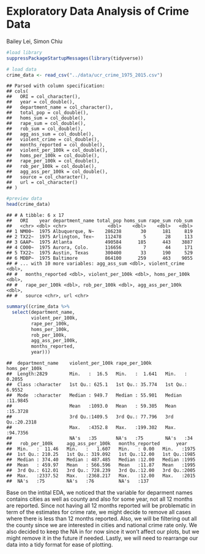 Exploratory Data Analysis of Crime Data
================
Bailey Lei, Simon Chiu

``` r
#load library
suppressPackageStartupMessages(library(tidyverse))
```

``` r
# load data
crime_data <- read_csv("../data/ucr_crime_1975_2015.csv")
```

    ## Parsed with column specification:
    ## cols(
    ##   ORI = col_character(),
    ##   year = col_double(),
    ##   department_name = col_character(),
    ##   total_pop = col_double(),
    ##   homs_sum = col_double(),
    ##   rape_sum = col_double(),
    ##   rob_sum = col_double(),
    ##   agg_ass_sum = col_double(),
    ##   violent_crime = col_double(),
    ##   months_reported = col_double(),
    ##   violent_per_100k = col_double(),
    ##   homs_per_100k = col_double(),
    ##   rape_per_100k = col_double(),
    ##   rob_per_100k = col_double(),
    ##   agg_ass_per_100k = col_double(),
    ##   source = col_character(),
    ##   url = col_character()
    ## )

``` r
#preview data
head(crime_data)
```

    ## # A tibble: 6 x 17
    ##   ORI    year department_name total_pop homs_sum rape_sum rob_sum
    ##   <chr> <dbl> <chr>               <dbl>    <dbl>    <dbl>   <dbl>
    ## 1 NM00~  1975 Albuquerque, N~    286238       30      181     819
    ## 2 TX22~  1975 Arlington, Tex~    112478        5       28     113
    ## 3 GAAP~  1975 Atlanta            490584      185      443    3887
    ## 4 CO00~  1975 Aurora, Colo.      116656        7       44     171
    ## 5 TX22~  1975 Austin, Texas      300400       33      190     529
    ## 6 MDBP~  1975 Baltimore          864100      259      463    9055
    ## # ... with 10 more variables: agg_ass_sum <dbl>, violent_crime <dbl>,
    ## #   months_reported <dbl>, violent_per_100k <dbl>, homs_per_100k <dbl>,
    ## #   rape_per_100k <dbl>, rob_per_100k <dbl>, agg_ass_per_100k <dbl>,
    ## #   source <chr>, url <chr>

``` r
summary((crime_data %>% 
  select(department_name,
         violent_per_100k,
         rape_per_100k,
         homs_per_100k,
         rob_per_100k,
         agg_ass_per_100k,
         months_reported,
         year)))
```

    ##  department_name    violent_per_100k rape_per_100k     homs_per_100k    
    ##  Length:2829        Min.   :  16.5   Min.   :  1.641   Min.   : 0.2055  
    ##  Class :character   1st Qu.: 625.1   1st Qu.: 35.774   1st Qu.: 6.9552  
    ##  Mode  :character   Median : 949.7   Median : 55.901   Median :11.9845  
    ##                     Mean   :1093.0   Mean   : 59.305   Mean   :15.3728  
    ##                     3rd Qu.:1409.5   3rd Qu.: 77.796   3rd Qu.:20.2318  
    ##                     Max.   :4352.8   Max.   :199.302   Max.   :94.7356  
    ##                     NA's   :35       NA's   :75        NA's   :34       
    ##   rob_per_100k     agg_ass_per_100k   months_reported      year     
    ##  Min.   :  11.46   Min.   :   1.607   Min.   : 0.00   Min.   :1975  
    ##  1st Qu.: 210.25   1st Qu.: 319.092   1st Qu.:12.00   1st Qu.:1985  
    ##  Median : 374.40   Median : 487.485   Median :12.00   Median :1995  
    ##  Mean   : 459.97   Mean   : 566.596   Mean   :11.87   Mean   :1995  
    ##  3rd Qu.: 612.01   3rd Qu.: 728.239   3rd Qu.:12.00   3rd Qu.:2005  
    ##  Max.   :2337.52   Max.   :2368.217   Max.   :12.00   Max.   :2015  
    ##  NA's   :75        NA's   :76         NA's   :137

Base on the intital EDA, we noticed that the variable for deparment
names contains cities as well as county and also for some year, not all
12 months are reported. Since not having all 12 months reported will be
problematic in term of the estimates for crime rate, we might decide to
remove all cases where there is less than 12 months reported. Also, we
will be filtering out all the county since we are interested in cities
and national crime rate only. We also decided to keep the NA in for now
since it won’t affect our plots, but we might remove it in the future if
needed. Lastly, we will need to rearrange our data into a tidy format
for ease of plotting.
